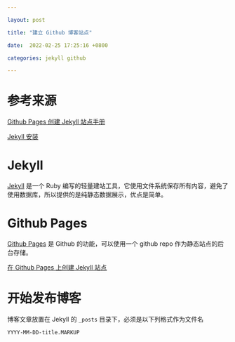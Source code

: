 ```yaml
---

layout: post

title: "建立 Github 博客站点"

date:  2022-02-25 17:25:16 +0800

categories: jekyll github

---
```


# 参考来源

[Github Pages 创建 Jekyll 站点手册](https://docs.github.com/en/pages/setting-up-a-github-pages-site-with-jekyll/creating-a-github-pages-site-with-jekyll)

[Jekyll 安装](https://jekyllrb.com/docs/installation/)

# Jekyll

[Jekyll](https://jekyllrb.com/) 是一个 Ruby 编写的轻量建站工具，它使用文件系统保存所有内容，避免了使用数据库，所以提供的是纯静态数据展示，优点是简单。

# Github Pages

[Github Pages](https://docs.github.com/en/pages) 是 Github 的功能，可以使用一个 github repo 作为静态站点的后台存储。

[在 Github Pages 上创建 Jekyll 站点](https://docs.github.com/en/pages/setting-up-a-github-pages-site-with-jekyll/creating-a-github-pages-site-with-jekyll)

# 开始发布博客

博客文章放置在 Jekyll 的 `_posts` 目录下，必须是以下列格式作为文件名

```
YYYY-MM-DD-title.MARKUP
```




